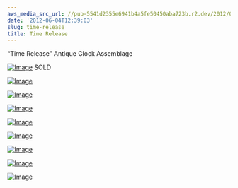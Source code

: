 ```yaml
---
aws_media_src_url: //pub-5541d2355e6941b4a5fe50450aba723b.r2.dev/2012/06/dscn2350.jpg
date: '2012-06-04T12:39:03'
slug: time-release
title: Time Release
---
```


 “Time Release” Antique Clock Assemblage

 [![Image](//pub-5541d2355e6941b4a5fe50450aba723b.r2.dev/2012/06/dscn2350.jpg?w=487)](//pub-5541d2355e6941b4a5fe50450aba723b.r2.dev/2012/06/dscn2350.jpg) SOLD

 [![Image](//pub-5541d2355e6941b4a5fe50450aba723b.r2.dev/2012/06/dscn2351.jpg?w=487)](//pub-5541d2355e6941b4a5fe50450aba723b.r2.dev/2012/06/dscn2351.jpg)

 [![Image](//pub-5541d2355e6941b4a5fe50450aba723b.r2.dev/2012/06/dscn2352.jpg?w=487)](//pub-5541d2355e6941b4a5fe50450aba723b.r2.dev/2012/06/dscn2352.jpg)

 [![Image](//pub-5541d2355e6941b4a5fe50450aba723b.r2.dev/2012/06/dscn2354.jpg?w=487)](//pub-5541d2355e6941b4a5fe50450aba723b.r2.dev/2012/06/dscn2354.jpg)

 [![Image](//pub-5541d2355e6941b4a5fe50450aba723b.r2.dev/2012/06/dscn2355.jpg?w=487)](//pub-5541d2355e6941b4a5fe50450aba723b.r2.dev/2012/06/dscn2355.jpg)

 [![Image](//pub-5541d2355e6941b4a5fe50450aba723b.r2.dev/2012/06/dscn2361.jpg?w=487)](//pub-5541d2355e6941b4a5fe50450aba723b.r2.dev/2012/06/dscn2361.jpg)

 [![Image](//pub-5541d2355e6941b4a5fe50450aba723b.r2.dev/2012/06/dscn2362.jpg?w=487)](//pub-5541d2355e6941b4a5fe50450aba723b.r2.dev/2012/06/dscn2362.jpg)

 [![Image](//pub-5541d2355e6941b4a5fe50450aba723b.r2.dev/2012/06/dscn2366.jpg?w=487)](//pub-5541d2355e6941b4a5fe50450aba723b.r2.dev/2012/06/dscn2366.jpg)

 [![Image](//pub-5541d2355e6941b4a5fe50450aba723b.r2.dev/2012/06/dscn2368.jpg?w=487)](//pub-5541d2355e6941b4a5fe50450aba723b.r2.dev/2012/06/dscn2368.jpg)